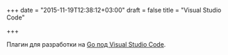 +++
date = "2015-11-19T12:38:12+03:00"
draft = false
title = "Visual Studio Code"

+++

<p>Плагин для разработки на <a href="https://github.com/Microsoft/vscode-go">Go под&nbsp;Visual Studio Code</a>.</p>

